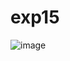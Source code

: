 # exp15

![image](https://github.com/Mahishaw/TOC/assets/117896534/d778cc5e-6bbb-4b1c-9f62-0ce7f0c9e1b5)
